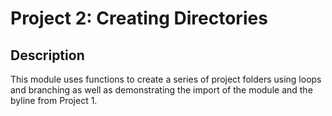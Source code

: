 # Project 2: Creating Directories 

## Description

This module uses functions to create a series of project folders using loops and branching as well as demonstrating the import of the module and the byline from Project 1.

